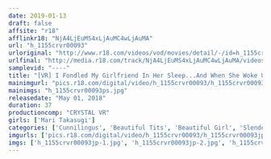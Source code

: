 ```yaml
---
date: 2019-01-13
draft: false
affsite: "r18"
afflinkr18: "NjA4LjEuMS4xLjAuMC4wLjAuMA"
url: "h_1155crvr00093"
urloriginal: "http://www.r18.com/videos/vod/movies/detail/-/id=h_1155crvr00093"
urlfinal: "http://media.r18.com/track/NjA4LjEuMS4xLjAuMC4wLjAuMA/videos/vod/movies/detail/-/id=h_1155crvr00093"
samplevid: "----"
title: "[VR] I Fondled My Girlfriend In Her Sleep...And When She Woke Up, We Had Hot, Sensual SEX! Mari Takasugi"
mainimgurl: "pics.r18.com/digital/video/h_1155crvr00093/h_1155crvr00093ps.jpg"
mainimgs: "h_1155crvr00093ps.jpg"
releasedate: "May 01, 2018"
duration: 37
productioncomp: "CRYSTAL VR"
girls: ['Mari Takasugi']
categories: ['Cunnilingus', 'Beautiful Tits', 'Beautiful Girl', 'Slender', 'Genital Close-Up', 'Featured Actress', 'Pranks', 'Couple', 'Creampie', 'Fingering']
imgurls: ['pics.r18.com/digital/video/h_1155crvr00093/h_1155crvr00093jp-1.jpg', 'pics.r18.com/digital/video/h_1155crvr00093/h_1155crvr00093jp-2.jpg', 'pics.r18.com/digital/video/h_1155crvr00093/h_1155crvr00093jp-3.jpg', 'pics.r18.com/digital/video/h_1155crvr00093/h_1155crvr00093jp-4.jpg', 'pics.r18.com/digital/video/h_1155crvr00093/h_1155crvr00093jp-5.jpg', 'pics.r18.com/digital/video/h_1155crvr00093/h_1155crvr00093jp-6.jpg', 'pics.r18.com/digital/video/h_1155crvr00093/h_1155crvr00093jp-7.jpg', 'pics.r18.com/digital/video/h_1155crvr00093/h_1155crvr00093jp-8.jpg', 'pics.r18.com/digital/video/h_1155crvr00093/h_1155crvr00093jp-9.jpg', 'pics.r18.com/digital/video/h_1155crvr00093/h_1155crvr00093jp-10.jpg', 'pics.r18.com/digital/video/h_1155crvr00093/h_1155crvr00093jp-11.jpg', 'pics.r18.com/digital/video/h_1155crvr00093/h_1155crvr00093jp-12.jpg', 'pics.r18.com/digital/video/h_1155crvr00093/h_1155crvr00093jp-13.jpg', 'pics.r18.com/digital/video/h_1155crvr00093/h_1155crvr00093jp-14.jpg', 'pics.r18.com/digital/video/h_1155crvr00093/h_1155crvr00093jp-15.jpg', 'pics.r18.com/digital/video/h_1155crvr00093/h_1155crvr00093jp-16.jpg', 'pics.r18.com/digital/video/h_1155crvr00093/h_1155crvr00093jp-17.jpg', 'pics.r18.com/digital/video/h_1155crvr00093/h_1155crvr00093jp-18.jpg', 'pics.r18.com/digital/video/h_1155crvr00093/h_1155crvr00093jp-19.jpg', 'pics.r18.com/digital/video/h_1155crvr00093/h_1155crvr00093jp-20.jpg']
imgs: ['h_1155crvr00093jp-1.jpg', 'h_1155crvr00093jp-2.jpg', 'h_1155crvr00093jp-3.jpg', 'h_1155crvr00093jp-4.jpg', 'h_1155crvr00093jp-5.jpg', 'h_1155crvr00093jp-6.jpg', 'h_1155crvr00093jp-7.jpg', 'h_1155crvr00093jp-8.jpg', 'h_1155crvr00093jp-9.jpg', 'h_1155crvr00093jp-10.jpg', 'h_1155crvr00093jp-11.jpg', 'h_1155crvr00093jp-12.jpg', 'h_1155crvr00093jp-13.jpg', 'h_1155crvr00093jp-14.jpg', 'h_1155crvr00093jp-15.jpg', 'h_1155crvr00093jp-16.jpg', 'h_1155crvr00093jp-17.jpg', 'h_1155crvr00093jp-18.jpg', 'h_1155crvr00093jp-19.jpg', 'h_1155crvr00093jp-20.jpg']
---
```

